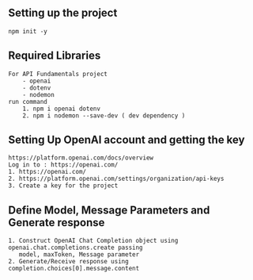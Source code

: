 ## Setting up the project

    npm init -y

## Required Libraries

    For API Fundamentals project
        - openai
        - dotenv
        - nodemon
    run command 
        1. npm i openai dotenv
        2. npm i nodemon --save-dev ( dev dependency )

## Setting Up OpenAI account and getting the key

    https://platform.openai.com/docs/overview
    Log in to : https://openai.com/
    1. https://openai.com/
    2. https://platform.openai.com/settings/organization/api-keys
    3. Create a key for the project 


## Define Model, Message Parameters and Generate response

    1. Construct OpenAI Chat Completion object using openai.chat.completions.create passing 
       model, maxToken, Message parameter
    2. Generate/Receive response using completion.choices[0].message.content



